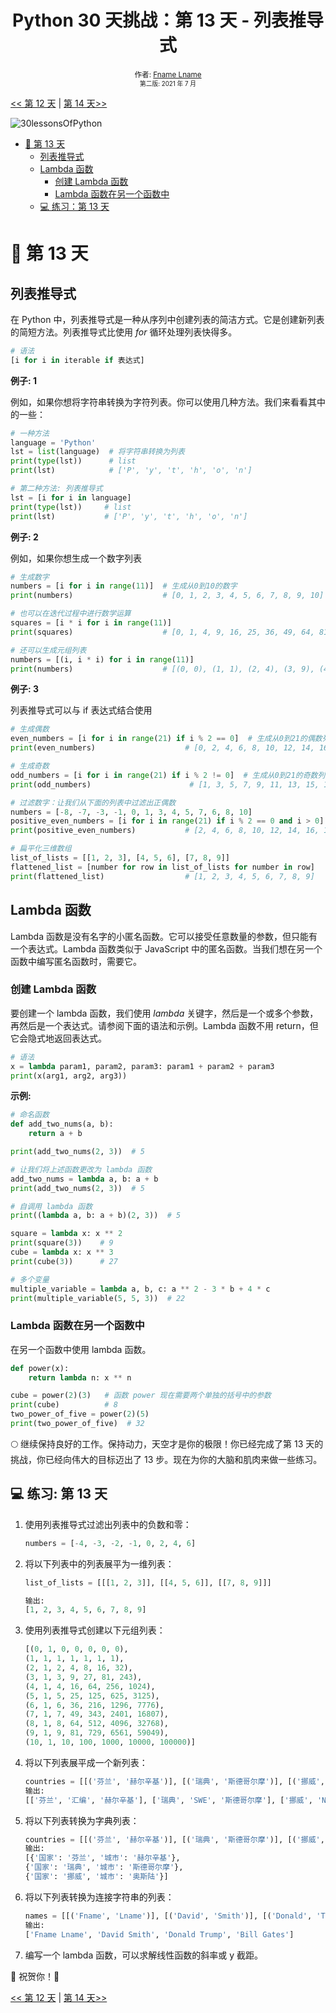 <div align="center">
  <h1>Python 30 天挑战：第 13 天 - 列表推导式</h1>
   

<sub>作者:
<a href="https://www.linkedin.com/in/Fname/" target="_blank">Fname Lname</a><br>
<small>第二版: 2021 年 7 月</small>
</sub>

</div>
</div>

[<< 第 12 天](../12_lesson_Modules/12_modules.md) | [第 14 天>>](../14_lesson_Higher_order_functions/14_higher_order_functions.md)

![30lessonsOfPython](../images/30lessonsOfPython_banner3@2x.png)

- [📘 第 13 天](#📘-第-13-天)
  - [列表推导式](#列表推导式)
  - [Lambda 函数](#lambda函数)
    - [创建 Lambda 函数](#创建-lambda-函数)
    - [Lambda 函数在另一个函数中](#lambda-函数在另一个函数中)
  - [💻 练习：第 13 天](#💻-练习第-13-天)

# 📘 第 13 天

## 列表推导式

在 Python 中，列表推导式是一种从序列中创建列表的简洁方式。它是创建新列表的简短方法。列表推导式比使用 _for_ 循环处理列表快得多。

```py
# 语法
[i for i in iterable if 表达式]
```

**例子: 1**

例如，如果你想将字符串转换为字符列表。你可以使用几种方法。我们来看看其中的一些：

```py
# 一种方法
language = 'Python'
lst = list(language)  # 将字符串转换为列表
print(type(lst))      # list
print(lst)            # ['P', 'y', 't', 'h', 'o', 'n']

# 第二种方法: 列表推导式
lst = [i for i in language]
print(type(lst))     # list
print(lst)           # ['P', 'y', 't', 'h', 'o', 'n']
```

**例子: 2**

例如，如果你想生成一个数字列表

```py
# 生成数字
numbers = [i for i in range(11)]  # 生成从0到10的数字
print(numbers)                    # [0, 1, 2, 3, 4, 5, 6, 7, 8, 9, 10]

# 也可以在迭代过程中进行数学运算
squares = [i * i for i in range(11)]
print(squares)                    # [0, 1, 4, 9, 16, 25, 36, 49, 64, 81, 100]

# 还可以生成元组列表
numbers = [(i, i * i) for i in range(11)]
print(numbers)                    # [(0, 0), (1, 1), (2, 4), (3, 9), (4, 16), (5, 25)]
```

**例子: 3**

列表推导式可以与 if 表达式结合使用

```py
# 生成偶数
even_numbers = [i for i in range(21) if i % 2 == 0]  # 生成从0到21的偶数列表
print(even_numbers)                    # [0, 2, 4, 6, 8, 10, 12, 14, 16, 18, 20]

# 生成奇数
odd_numbers = [i for i in range(21) if i % 2 != 0]  # 生成从0到21的奇数列表
print(odd_numbers)                      # [1, 3, 5, 7, 9, 11, 13, 15, 17, 19]

# 过滤数字：让我们从下面的列表中过滤出正偶数
numbers = [-8, -7, -3, -1, 0, 1, 3, 4, 5, 7, 6, 8, 10]
positive_even_numbers = [i for i in range(21) if i % 2 == 0 and i > 0]
print(positive_even_numbers)           # [2, 4, 6, 8, 10, 12, 14, 16, 18, 20]

# 扁平化三维数组
list_of_lists = [[1, 2, 3], [4, 5, 6], [7, 8, 9]]
flattened_list = [number for row in list_of_lists for number in row]
print(flattened_list)                  # [1, 2, 3, 4, 5, 6, 7, 8, 9]
```

## Lambda 函数

Lambda 函数是没有名字的小匿名函数。它可以接受任意数量的参数，但只能有一个表达式。Lambda 函数类似于 JavaScript 中的匿名函数。当我们想在另一个函数中编写匿名函数时，需要它。

### 创建 Lambda 函数

要创建一个 lambda 函数，我们使用 _lambda_ 关键字，然后是一个或多个参数，再然后是一个表达式。请参阅下面的语法和示例。Lambda 函数不用 return，但它会隐式地返回表达式。

```py
# 语法
x = lambda param1, param2, param3: param1 + param2 + param3
print(x(arg1, arg2, arg3))
```

**示例:**

```py
# 命名函数
def add_two_nums(a, b):
    return a + b

print(add_two_nums(2, 3))  # 5

# 让我们将上述函数更改为 lambda 函数
add_two_nums = lambda a, b: a + b
print(add_two_nums(2, 3))  # 5

# 自调用 lambda 函数
print((lambda a, b: a + b)(2, 3))  # 5

square = lambda x: x ** 2
print(square(3))    # 9
cube = lambda x: x ** 3
print(cube(3))      # 27

# 多个变量
multiple_variable = lambda a, b, c: a ** 2 - 3 * b + 4 * c
print(multiple_variable(5, 5, 3))  # 22
```

### Lambda 函数在另一个函数中

在另一个函数中使用 lambda 函数。

```py
def power(x):
    return lambda n: x ** n

cube = power(2)(3)   # 函数 power 现在需要两个单独的括号中的参数
print(cube)          # 8
two_power_of_five = power(2)(5)
print(two_power_of_five)  # 32
```

🌕 继续保持良好的工作。保持动力，天空才是你的极限！你已经完成了第 13 天的挑战，你已经向伟大的目标迈出了 13 步。现在为你的大脑和肌肉来做一些练习。

## 💻 练习: 第 13 天

1. 使用列表推导式过滤出列表中的负数和零：
   ```py
   numbers = [-4, -3, -2, -1, 0, 2, 4, 6]
   ```
2. 将以下列表中的列表展平为一维列表：

   ```py
   list_of_lists = [[[1, 2, 3]], [[4, 5, 6]], [[7, 8, 9]]]

   输出:
   [1, 2, 3, 4, 5, 6, 7, 8, 9]
   ```

3. 使用列表推导式创建以下元组列表：
   ```py
   [(0, 1, 0, 0, 0, 0, 0),
   (1, 1, 1, 1, 1, 1, 1),
   (2, 1, 2, 4, 8, 16, 32),
   (3, 1, 3, 9, 27, 81, 243),
   (4, 1, 4, 16, 64, 256, 1024),
   (5, 1, 5, 25, 125, 625, 3125),
   (6, 1, 6, 36, 216, 1296, 7776),
   (7, 1, 7, 49, 343, 2401, 16807),
   (8, 1, 8, 64, 512, 4096, 32768),
   (9, 1, 9, 81, 729, 6561, 59049),
   (10, 1, 10, 100, 1000, 10000, 100000)]
   ```
4. 将以下列表展平成一个新列表：
   ```py
   countries = [[('芬兰', '赫尔辛基')], [('瑞典', '斯德哥尔摩')], [('挪威', '奥斯陆')]]
   输出:
   [['芬兰', '汇编', '赫尔辛基'], ['瑞典', 'SWE', '斯德哥尔摩'], ['挪威', 'NOR', '奥斯陆']]
   ```
5. 将以下列表转换为字典列表：
   ```py
   countries = [[('芬兰', '赫尔辛基')], [('瑞典', '斯德哥尔摩')], [('挪威', '奥斯陆')]]
   输出:
   [{'国家': '芬兰', '城市': '赫尔辛基'},
   {'国家': '瑞典', '城市': '斯德哥尔摩'},
   {'国家': '挪威', '城市': '奥斯陆'}]
   ```
6. 将以下列表转换为连接字符串的列表：
   ```py
   names = [[('Fname', 'Lname')], [('David', 'Smith')], [('Donald', 'Trump')], [('Bill', 'Gates')]]
   输出:
   ['Fname Lname', 'David Smith', 'Donald Trump', 'Bill Gates']
   ```
7. 编写一个 lambda 函数，可以求解线性函数的斜率或 y 截距。

🎉 祝贺你！🎉

[<< 第 12 天](../12_lesson_Modules/12_modules.md) | [第 14 天>>](../14_lesson_Higher_order_functions/14_higher_order_functions.md)
